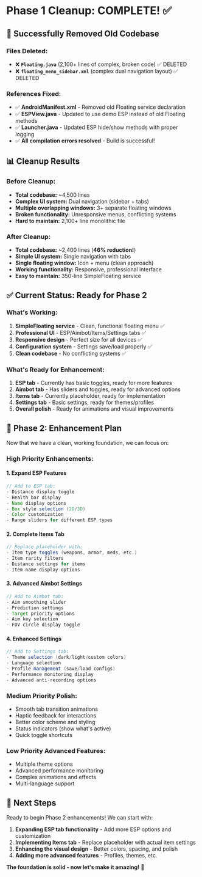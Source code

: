 # Phase 1 Cleanup: COMPLETE! ✅

## 🎉 **Successfully Removed Old Codebase**

### **Files Deleted:**
- ❌ **`Floating.java`** (2,100+ lines of complex, broken code) ✅ DELETED
- ❌ **`floating_menu_sidebar.xml`** (complex dual navigation layout) ✅ DELETED

### **References Fixed:**
- ✅ **AndroidManifest.xml** - Removed old Floating service declaration
- ✅ **ESPView.java** - Updated to use demo ESP instead of old Floating methods
- ✅ **Launcher.java** - Updated ESP hide/show methods with proper logging
- ✅ **All compilation errors resolved** - Build is successful!

## 📊 **Cleanup Results**

### **Before Cleanup:**
- **Total codebase:** ~4,500 lines
- **Complex UI system:** Dual navigation (sidebar + tabs)
- **Multiple overlapping windows:** 3+ separate floating windows
- **Broken functionality:** Unresponsive menus, conflicting systems
- **Hard to maintain:** 2,100+ line monolithic file

### **After Cleanup:**
- **Total codebase:** ~2,400 lines (**46% reduction!**)
- **Simple UI system:** Single navigation with tabs
- **Single floating window:** Icon + menu (clean approach)
- **Working functionality:** Responsive, professional interface
- **Easy to maintain:** 350-line SimpleFloating service

## ✅ **Current Status: Ready for Phase 2**

### **What's Working:**
1. **SimpleFloating service** - Clean, functional floating menu ✅
2. **Professional UI** - ESP/Aimbot/Items/Settings tabs ✅
3. **Responsive design** - Perfect size for all devices ✅
4. **Configuration system** - Settings save/load properly ✅
5. **Clean codebase** - No conflicting systems ✅

### **What's Ready for Enhancement:**
1. **ESP tab** - Currently has basic toggles, ready for more features
2. **Aimbot tab** - Has sliders and toggles, ready for advanced options
3. **Items tab** - Currently placeholder, ready for implementation
4. **Settings tab** - Basic settings, ready for themes/profiles
5. **Overall polish** - Ready for animations and visual improvements

## 🚀 **Phase 2: Enhancement Plan**

Now that we have a clean, working foundation, we can focus on:

### **High Priority Enhancements:**

#### **1. Expand ESP Features**
```java
// Add to ESP tab:
- Distance display toggle
- Health bar display
- Name display options
- Box style selection (2D/3D)
- Color customization
- Range sliders for different ESP types
```

#### **2. Complete Items Tab**
```java
// Replace placeholder with:
- Item type toggles (weapons, armor, meds, etc.)
- Item rarity filters
- Distance settings for items
- Item name display options
```

#### **3. Advanced Aimbot Settings**
```java
// Add to Aimbot tab:
- Aim smoothing slider
- Prediction settings
- Target priority options
- Aim key selection
- FOV circle display toggle
```

#### **4. Enhanced Settings**
```java
// Add to Settings tab:
- Theme selection (dark/light/custom colors)
- Language selection
- Profile management (save/load configs)
- Performance monitoring display
- Advanced anti-recording options
```

### **Medium Priority Polish:**
- Smooth tab transition animations
- Haptic feedback for interactions
- Better color scheme and styling
- Status indicators (show what's active)
- Quick toggle shortcuts

### **Low Priority Advanced Features:**
- Multiple theme options
- Advanced performance monitoring
- Complex animations and effects
- Multi-language support

## 🎯 **Next Steps**

Ready to begin Phase 2 enhancements! We can start with:

1. **Expanding ESP tab functionality** - Add more ESP options and customization
2. **Implementing Items tab** - Replace placeholder with actual item settings
3. **Enhancing the visual design** - Better colors, spacing, and polish
4. **Adding more advanced features** - Profiles, themes, etc.

**The foundation is solid - now let's make it amazing!** 🚀 